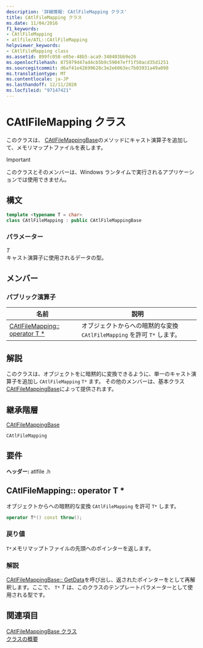 ```yaml
---
description: '詳細情報: CAtlFileMapping クラス'
title: CAtlFileMapping クラス
ms.date: 11/04/2016
f1_keywords:
- CAtlFileMapping
- atlfile/ATL::CAtlFileMapping
helpviewer_keywords:
- CAtlFileMapping class
ms.assetid: 899fc058-e05e-48b5-aca9-340403bb9e26
ms.openlocfilehash: 875979d47ad4cb5b9c59047eff1f50acd35d1251
ms.sourcegitcommit: d6af41e42699628c3e2e6063ec7b03931a49a098
ms.translationtype: MT
ms.contentlocale: ja-JP
ms.lasthandoff: 12/11/2020
ms.locfileid: "97147421"
---
```

# <a name="catlfilemapping-class"></a>CAtlFileMapping クラス

このクラスは、 [CAtlFileMappingBase](../../atl/reference/catlfilemappingbase-class.md)のメソッドにキャスト演算子を追加して、メモリマップトファイルを表します。

> [!IMPORTANT]
> このクラスとそのメンバーは、Windows ランタイムで実行されるアプリケーションでは使用できません。

## <a name="syntax"></a>構文

```cpp
template <typename T = char>
class CAtlFileMapping : public CAtlFileMappingBase
```

### <a name="parameters"></a>パラメーター

*T*<br/>
キャスト演算子に使用されるデータの型。

## <a name="members"></a>メンバー

### <a name="public-operators"></a>パブリック演算子

|名前|説明|
|----------|-----------------|
|[CAtlFileMapping:: operator T *](#operator_t_star)|オブジェクトからへの暗黙的な変換 `CAtlFileMapping` を許可 `T*` します。|

## <a name="remarks"></a>解説

このクラスは、オブジェクトをに暗黙的に変換できるように、単一のキャスト演算子を追加し `CAtlFileMapping` `T*` ます。 その他のメンバーは、基本クラス [CAtlFileMappingBase](../../atl/reference/catlfilemappingbase-class.md)によって提供されます。

## <a name="inheritance-hierarchy"></a>継承階層

[CAtlFileMappingBase](../../atl/reference/catlfilemappingbase-class.md)

`CAtlFileMapping`

## <a name="requirements"></a>要件

**ヘッダー:** atlfile .h

## <a name="catlfilemappingoperator-t"></a><a name="operator_t_star"></a> CAtlFileMapping:: operator T *

オブジェクトからへの暗黙的な変換 `CAtlFileMapping` を許可 `T*` します。

```cpp
operator T*() const throw();
```

### <a name="return-value"></a>戻り値

`T*`メモリマップトファイルの先頭へのポインターを返します。

### <a name="remarks"></a>解説

[CAtlFileMappingBase:: GetData](../../atl/reference/catlfilemappingbase-class.md#getdata)を呼び出し、返されたポインターをとして再解釈します。ここで、 `T*` *T* は、このクラスのテンプレートパラメーターとして使用される型です。

## <a name="see-also"></a>関連項目

[CAtlFileMappingBase クラス](../../atl/reference/catlfilemappingbase-class.md)<br/>
[クラスの概要](../../atl/atl-class-overview.md)

